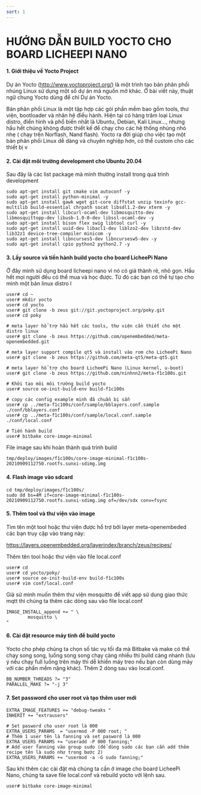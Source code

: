 ```yaml
---
sort: 1
---
```


# HƯỚNG DẪN BUILD YOCTO CHO BOARD LICHEEPI NANO

#### 1. Giới thiệu về Yocto Project

Dự án Yocto (http://www.yoctoproject.org/) là một trình tạo bản phân phối nhúng Linux
sử dụng một số dự án mã nguồn mở khác. Ở bài viết này, thuật ngữ chung Yocto dùng để chỉ Dự án Yocto.

Bản phân phối Linux là một tập hợp các gói phần mềm bao gồm tools, thư viện, bootloader và nhân hệ điều hành.
Hiện tại có hàng trăm loại Linux distro, điển hình và phổ biến nhất là Ubuntu, Debian, Kali Linux..., nhưng 
hầu hết chúng không được thiết kế để chạy cho các hệ thống nhúng nhỏ nhẹ ( chạy trên Norflash, Nand flash).
Yocto ra đời giúp cho việc tạo một bản phân phối Linux dễ dàng và chuyên nghiệp hơn, có thể custom cho các
thiết bị v

#### 2. Cài đặt môi trường development cho Ubuntu 20.04
Sau đây là các list package mà mình thường install trong quá trình development

```shell
sudo apt-get install git cmake vim autoconf -y
sudo apt-get install python-minimal -y
sudo apt-get install gawk wget git-core diffstat unzip texinfo gcc-multilib build-essential chrpath socat libsdl1.2-dev xterm -y
sudo apt-get install libcurl-ocaml-dev libmosquitto-dev libmosquittopp-dev libusb-1.0-0-dev libssl-ocaml-dev -y
sudo apt-get install bison flex swig libtool curl -y
sudo apt-get install uuid-dev libacl1-dev liblzo2-dev libzstd-dev lib32z1 device-tree-compiler minicom -y
sudo apt-get install libncurses5-dev libncursesw5-dev -y
sudo apt-get install cpio python2 python2.7 -y
```


#### 3. Lấy source và tiến hành build yocto cho board LicheePi Nano

Ở đây mình sử dụng board licheepi nano vì nó có giá thành rẻ, nhỏ gọn. Hầu hết mọi người 
đều có thể mua và học được. Từ đó các bạn có thể tự tạo cho mình một bản linux distro
l


```shell
user# cd ~
user# mkdir yocto
user# cd yocto
user# git clone -b zeus git://git.yoctoproject.org/poky.git
user# cd poky

# meta layer hổ trợ hầu hết các tools, thư viện cần thiết cho một distro linux
user# git clone -b zeus https://github.com/openembedded/meta-openembedded.git

# meta layer support compile qt5 và install vào rom cho LicheePi Nano
user# git clone -b zeus https://github.com/meta-qt5/meta-qt5.git

# meta layer hổ trợ cho board LicheePi Nano (Linux kernel, u-boot)
user# git clone -b zeus https://github.com/ninhnn2/meta-f1c100s.git

# Khởi tạo môi môi trường build yocto 
user# source oe-init-build-env build-f1c100s

# copy các config example mình đã chuẩn bị sẵn
user# cp ../meta-f1c100s/conf/sample/bblayers.conf.sample ./conf/bblayers.conf
user# cp ../meta-f1c100s/conf/sample/local.conf.sample ./conf/local.conf

# Tiến hành build
user# bitbake core-image-minimal
```
File image sau khi hoàn thành quá trình build

```shell
tmp/deploy/images/f1c100s/core-image-minimal-f1c100s-20210909112750.rootfs.sunxi-sdimg.img
```

#### 4. Flash image vào sdcard

```shell
cd tmp/deploy/images/f1c100s/
sudo dd bs=4M if=core-image-minimal-f1c100s-20210909112750.rootfs.sunxi-sdimg.img of=/dev/sdx conv=fsync
```

#### 5. Thêm tool và thư viện vào image

Tìm tên một tool hoặc thư viện được hổ trợ bởi layer meta-openembeded các bạn truy cập vào trang này:

https://layers.openembedded.org/layerindex/branch/zeus/recipes/

Thêm tên tool hoặc thư viện vào file local.conf

```shell
user# cd
user# cd yocto/poky/
user# source oe-init-build-env build-f1c100s
user# vim conf/local.conf
```

Giả sử mình muốn thêm thư viện mosquitto để viết app sử dung giao thức mqtt thì chúng ta thêm các dòng sau vào file local.conf

```shell
IMAGE_INSTALL_append += " \
        mosquitto \
"
```
#### 6. Cài đặt resource máy tính để build yocto

Yocto cho phép chúng ta chọn số tác vụ tối đa mà Bitbake và make có thể chạy song song, luồng song song chạy càng nhiều thì build càng nhanh (lưu ý nếu chạy full luồng trên máy thì dễ khiến máy treo nếu bạn còn dùng máy với các phần mềm nặng khác). Thêm 2 dòng sau vào local.conf.

```shell
BB_NUMBER_THREADS ?= "3"
PARALLEL_MAKE ?= "-j 3"
```

#### 7. Set password cho user root và tạo thêm user mới

```shell
EXTRA_IMAGE_FEATURES += "debug-tweaks "
INHERIT += "extrausers"

# Set pasword cho user root là 000
EXTRA_USERS_PARAMS  = "usermod -P 000 root; "
# Thêm 1 user tên là fanning và set pasword là 000
EXTRA_USERS_PARAMS += "useradd -P 000 fanning;"
# Add user fanning vào group sudo (để dùng sudo các bạn cần add thêm recipe tên là sudo như trong bước 2)
EXTRA_USERS_PARAMS += "usermod -a -G sudo fanning;"
```
Sau khi thêm các cài đặt mà chúng ta cần ở image cho board LicheePi Nano, chúng ta save file local.conf và rebuild yocto với lệnh sau.

```shell
user# bitbake core-image-minimal
```



